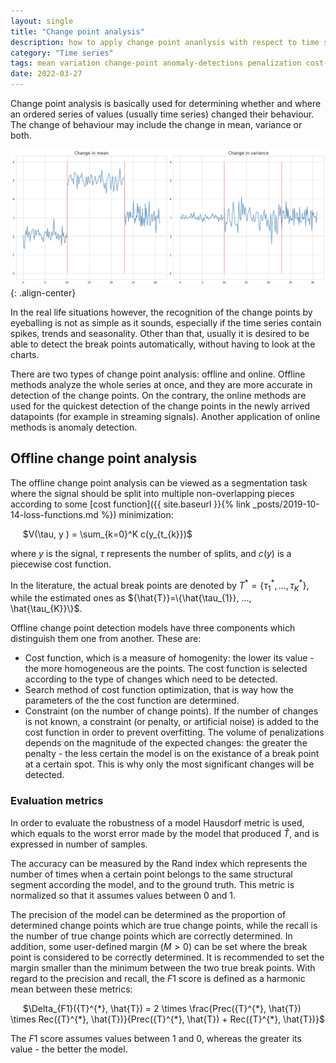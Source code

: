 ```yaml
---
layout: single
title: "Change point analysis"
description: how to apply change point ananlysis with respect to time series
category: "Time series"
tags: mean variation change-point anomaly-detections penalization cost-function search-method Hausdorf-metric breakpoint break-point F1-score
date: 2022-03-27
---
```


Change point analysis is basically used for determining whether and where an ordered series of values (usually time series) changed their behaviour. The change of behaviour may include the change in mean, variance or both.

![](/assets/images/time_series/basic_change_point_examples.png){: .align-center}

In the real life situations however, the recognition of the change points by eyeballing is not as simple as it sounds, especially if the time series contain spikes, trends and seasonality. Other than that, usually it is desired to be able to detect the break points automatically, without having to look at the charts.

There are two types of change point analysis: offline and online. Offline methods analyze the whole series at once, and they are more accurate in detection of the change points. On the contrary, the online methods are used for the quickest detection of the change points in the newly arrived datapoints (for example in streaming signals). Another application of online methods is anomaly detection.

## Offline change point analysis

The offline change point analysis can be viewed as a segmentation task where the signal should be split into multiple non-overlapping pieces according to some [cost function]({{ site.baseurl }}{% link _posts/2019-10-14-loss-functions.md %}) minimization:

&nbsp;&nbsp;&nbsp;&nbsp;
$V(\tau, y ) = \sum_{k=0}^K c(y_{t_{k}})$

where $y$ is the signal, $\tau$ represents the number of splits, and $c(y)$ is a piecewise cost function.

In the literature, the actual break points are denoted by ${T}^{*}=\{\tau_{1}^{*}, ..., \tau_{K}^{*}\}$, while the estimated ones as ${\hat{T}}=\{\hat{\tau_{1}}, ..., \hat{\tau_{K}}\}$.

Offline change point detection models have three components which distinguish them one from another. These are:

 - Cost function, which is a measure of homogenity: the lower its value - the more homogeneous are the points. The cost function is selected according to the type of changes which need to be detected.
 - Search method of cost function optimization, that is way how the parameters of the the cost function are determined. 
 - Constraint (on the number of change points). If the number of changes is not known, a constraint (or penalty, or artificial noise) is added to the cost function in order to prevent overfitting. The volume of penalizations depends on the magnitude of the expected changes: the greater the penalty - the less certain the model is on the existance of a break point at a certain spot. This is why only the most significant changes will be detected.



### Evaluation metrics

In order to evaluate the robustness of a model Hausdorf metric is used, which equals to the worst error made by the model that produced ${\hat{T}}$, and
is expressed in number of samples.

The accuracy can be measured by the Rand index which represents the number of times when a certain point belongs to the same structural segment according the model, and to the ground truth. This metric is normalized so that it assumes values between 0 and 1.

The precision of the model can be determined as the proportion of determined change points which are true change points, while the recall is the number of true change points which are correctly determined. In addition, some user-defined margin ($M >0$) can be set where the break point is considered to be correctly determined. It is recommended to set the margin smaller than the minimum between the two true break points. With regard to the precision and recall, the $F1$ score is defined as a harmonic mean between these metrics:

&nbsp;&nbsp;&nbsp;&nbsp;
$\Delta_{F1}({T}^{*}, \hat{T}) = 2 \times \frac{Prec({T}^{*}, \hat{T}) \times Rec({T}^{*}, \hat{T})}{Prec({T}^{*}, \hat{T}) + Rec({T}^{*}, \hat{T})}$

The $F1$ score assumes values between 1 and 0, whereas the greater its value - the better the model.

